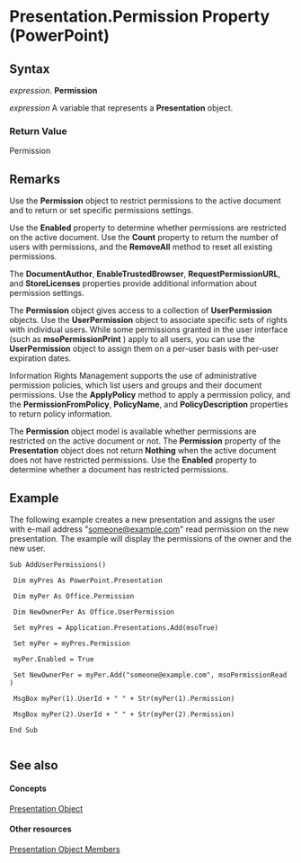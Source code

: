 
# Presentation.Permission Property (PowerPoint)





## Syntax

 _expression_. **Permission**

 _expression_ A variable that represents a **Presentation** object.


### Return Value

Permission


## Remarks

Use the  **Permission** object to restrict permissions to the active document and to return or set specific permissions settings.

Use the  **Enabled** property to determine whether permissions are restricted on the active document. Use the **Count** property to return the number of users with permissions, and the **RemoveAll** method to reset all existing permissions.

The  **DocumentAuthor**, **EnableTrustedBrowser**, **RequestPermissionURL**, and **StoreLicenses** properties provide additional information about permission settings.

The  **Permission** object gives access to a collection of **UserPermission** objects. Use the **UserPermission** object to associate specific sets of rights with individual users. While some permissions granted in the user interface (such as **msoPermissionPrint** ) apply to all users, you can use the **UserPermission** object to assign them on a per-user basis with per-user expiration dates.

Information Rights Management supports the use of administrative permission policies, which list users and groups and their document permissions. Use the  **ApplyPolicy** method to apply a permission policy, and the **PermissionFromPolicy**, **PolicyName**, and **PolicyDescription** properties to return policy information.

The  **Permission** object model is available whether permissions are restricted on the active document or not. The **Permission** property of the **Presentation** object does not return **Nothing** when the active document does not have restricted permissions. Use the **Enabled** property to determine whether a document has restricted permissions.


## Example

The following example creates a new presentation and assigns the user with e-mail address "someone@example.com" read permission on the new presentation. The example will display the permissions of the owner and the new user.


```
Sub AddUserPermissions()

 Dim myPres As PowerPoint.Presentation

 Dim myPer As Office.Permission

 Dim NewOwnerPer As Office.UserPermission

 Set myPres = Application.Presentations.Add(msoTrue)

 Set myPer = myPres.Permission

 myPer.Enabled = True

 Set NewOwnerPer = myPer.Add("someone@example.com", msoPermissionRead )

 MsgBox myPer(1).UserId + " " + Str(myPer(1).Permission)

 MsgBox myPer(2).UserId + " " + Str(myPer(2).Permission)

End Sub


```


## See also


#### Concepts


[Presentation Object](ec75cf52-69f8-d35b-0a26-4a8da8a9683f.md)
#### Other resources


[Presentation Object Members](b3538c7e-5fd9-d34d-ab5c-0105dbd516d0.md)
